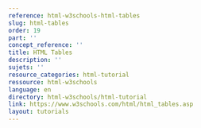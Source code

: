 ```yaml
---
reference: html-w3schools-html-tables
slug: html-tables
order: 19
part: ''
concept_reference: ''
title: HTML Tables
description: ''
sujets: ''
resource_categories: html-tutorial
ressource: html-w3schools
language: en
directory: html-w3schools/html-tutorial
link: https://www.w3schools.com/html/html_tables.asp
layout: tutorials
---
```

